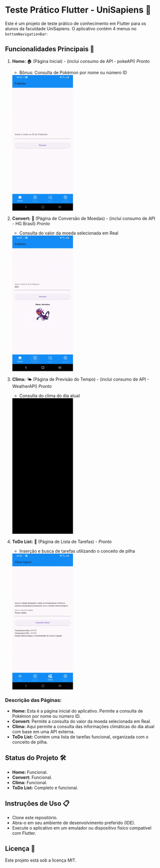 # Teste Prático Flutter - UniSapiens 📱

Este é um projeto de teste prático de conhecimento em Flutter para os alunos da faculdade UniSapiens. O aplicativo contém 4 menus no `bottomNavigationBar`:

## Funcionalidades Principais 🚀
1. **Home:** 🏠 (Página Inicial) - (inclui consumo de API - pokeAPI) *Pronto*
   - Bônus: Consulta de Pokémon por nome ou número ID  
   <img src="./assets/HOME.gif" width="200">

2. **Convert:** 💱 (Página de Conversão de Moedas) - (inclui consumo de API - HG Brasil) *Pronto*
   - Consulta do valor da moeda selecionada em Real  
   <img src="./assets/CONVERT.gif" width="200">

3. **Clima:** 🌤️ (Página de Previsão do Tempo) - (inclui consumo de API - WeatherAPI) *Pronto*
   - Consulta do clima do dia atual  
   <img src="./assets/CLIMA.gif" width="200">

4. **ToDo List:** 📝 (Página de Lista de Tarefas) - *Pronto*  
   - Inserção e busca de tarefas utilizando o conceito de pilha  
   <img src="./assets/ToDoLIST.gif" width="200">

### Descrição das Páginas:
- **Home:** Esta é a página inicial do aplicativo. Permite a consulta de Pokémon por nome ou número ID.
- **Convert:** Permite a consulta do valor da moeda selecionada em Real.
- **Clima:** Aqui permite a consulta das informações climáticas do dia atual com base em uma API externa.
- **ToDo List:** Contém uma lista de tarefas funcional, organizada com o conceito de pilha.

## Status do Projeto 🛠️
- **Home:** Funcional.
- **Convert:** Funcional.
- **Clima:** Funcional.
- **ToDo List:** Completo e funcional.

## Instruções de Uso 📋
- Clone este repositório.
- Abra-o em seu ambiente de desenvolvimento preferido (IDE).
- Execute o aplicativo em um emulador ou dispositivo físico compatível com Flutter.

## Licença 📄
Este projeto está sob a licença MIT.
